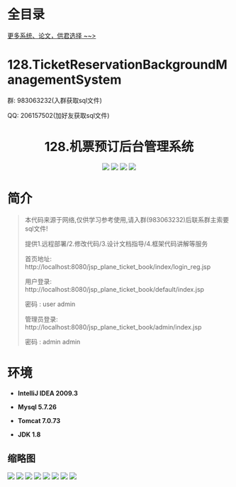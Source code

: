# 全目录

[更多系统、论文，供君选择 ~~>](https://www.bitwise.net.cn)

# 128.TicketReservationBackgroundManagementSystem

<p>群: 983063232(入群获取sql文件)</p>
<p>QQ: 206157502(加好友获取sql文件)</p>

<p><h1 align="center">128.机票预订后台管理系统</h1></p>


<p align="center">
	<img src="https://img.shields.io/badge/jdk-1.8-orange.svg"/>
    <img src="https://img.shields.io/badge/servlet-5.x-lightgrey.svg"/>
    <img src="https://img.shields.io/badge/jdbc-5.x-yellow.svg"/>
    <img src="https://img.shields.io/badge/jsp-5.x-blue.svg"/>
</p>

# 简介


> 本代码来源于网络,仅供学习参考使用,请入群(983063232)后联系群主索要sql文件!
>
> 提供1.远程部署/2.修改代码/3.设计文档指导/4.框架代码讲解等服务
>
> 首页地址: http://localhost:8080/jsp_plane_ticket_book/index/login_reg.jsp
> 
> 用户登录: http://localhost:8080/jsp_plane_ticket_book/default/index.jsp
> 
> 密码 : user    admin
>
> 管理员登录: http://localhost:8080/jsp_plane_ticket_book/admin/index.jsp
>
> 密码 : admin    admin


# 环境

- <b>IntelliJ IDEA 2009.3</b>

- <b>Mysql 5.7.26</b>

- <b>Tomcat 7.0.73</b>

- <b>JDK 1.8</b>



## 缩略图

![](https://bitwise.oss-cn-heyuan.aliyuncs.com/2024/9/10/39530939-e84e-4ebf-957e-3bbb637ec311.png)
![](https://bitwise.oss-cn-heyuan.aliyuncs.com/2024/9/10/028b0e85-30ba-4cb4-99ee-b35313882e65.png)
![](https://bitwise.oss-cn-heyuan.aliyuncs.com/2024/9/10/f9521487-bd2b-448f-b051-777bf5e6b052.png)
![](https://bitwise.oss-cn-heyuan.aliyuncs.com/2024/9/10/c6ed18b3-7c3f-465e-9feb-6516548ee8f4.png)
![](https://bitwise.oss-cn-heyuan.aliyuncs.com/2024/9/10/c4cd064a-a8c5-4384-8a16-a529494a6bfb.png)
![](https://bitwise.oss-cn-heyuan.aliyuncs.com/2024/9/10/dc1d9295-8215-4d50-a207-b5559e296140.png)
![](https://bitwise.oss-cn-heyuan.aliyuncs.com/2024/9/10/9dd51e8e-cc4f-46ce-adfe-60bff57055b8.png)
![](https://bitwise.oss-cn-heyuan.aliyuncs.com/2024/9/10/8514c9e1-c9b9-4837-b3ec-2ac6972cc93d.png)


